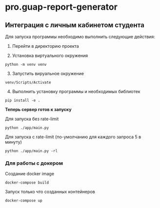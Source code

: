 # pro.guap-report-generator
## Интеграция с личным кабинетом студента

Для запуска программы необходимо выполнить следующие действия:
1. Перейти в директорию проекта

2. Установка виртуального окружения
```
python -m venv venv
```
3. Запустить вируальное окружение
```
venv/Scripts/Activate
```
4. Выполнить установку программы и необходимых библиотек
```
pip install -e .
```

**Теперь сервер готов к запуску**

Для запуска без rate-limit
```
python ./app/main.py
```

Для запуска с rate-limit (по-умолчанию для каждого запроса 5 в минуту)
```
python ./app/main.py -rl
```

### Для работы с докером

Создание docker image 
```
docker-compose build
```

Запуск только что созданных контейнеров
```
docker-compose up
```


